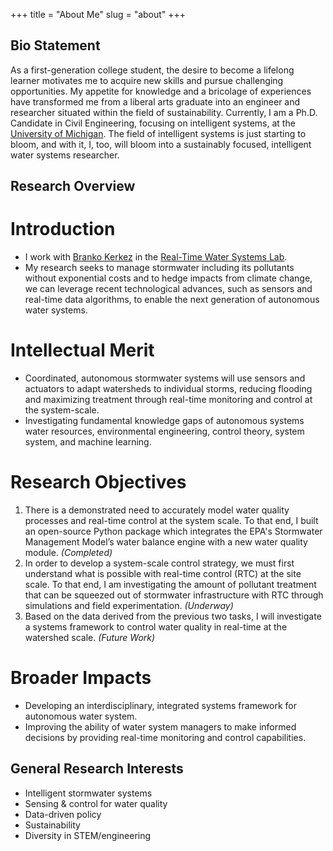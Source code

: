 +++
title = "About Me"
slug = "about"
+++

## Bio Statement
As a first-generation college student, the desire to become a lifelong learner motivates me to acquire new skills and pursue challenging opportunities. My appetite for knowledge and a bricolage of experiences have transformed me from a liberal arts graduate into an engineer and researcher situated within the field of sustainability. Currently, I am a Ph.D. Candidate in Civil Engineering, focusing on intelligent systems, at the [University of Michigan](https://cee.engin.umich.edu/). The field of intelligent systems is just starting to bloom, and with it, I, too, will bloom into a sustainably focused, intelligent water systems researcher. 

## Research Overview
# Introduction
* I work with [Branko Kerkez](https://cee.engin.umich.edu/people/branko-kerkez/) in the [Real-Time Water Systems Lab](http://www-personal.umich.edu/~bkerkez/).
* My research seeks to manage stormwater including its pollutants without exponential costs and to hedge impacts from climate change, we can leverage recent technological advances, such as sensors and real-time data algorithms, to enable the next generation of autonomous water systems.

# Intellectual Merit
* Coordinated, autonomous stormwater systems will use sensors and actuators to adapt watersheds to individual storms, reducing flooding and maximizing treatment through real-time monitoring and control at the system-scale. 
* Investigating fundamental knowledge gaps of autonomous systems water resources, environmental engineering, control theory, system system, and machine learning.

# Research Objectives
1. There is a demonstrated need to accurately model water quality processes and real-time control at the system scale. To that end, I built an open-source Python package which integrates the EPA's Stormwater Management Model’s water balance engine with a new water quality module. *(Completed)*
2. In order to develop a system-scale control strategy, we must first understand what is possible with real-time control (RTC) at the site scale. To that end, I am investigating the amount of pollutant treatment that can be squeezed out of stormwater infrastructure with RTC through simulations and field experimentation. *(Underway)*
3. Based on the data derived from the previous two tasks, I will investigate a systems framework to control water quality in real-time at the watershed scale. *(Future Work)*

# Broader Impacts
* Developing an interdisciplinary, integrated systems framework for autonomous water system.
* Improving the ability of water system managers to make informed decisions by providing real-time monitoring and control capabilities.

## General Research Interests
* Intelligent stormwater systems
* Sensing & control for water quality
* Data-driven policy
* Sustainability
* Diversity in STEM/engineering
